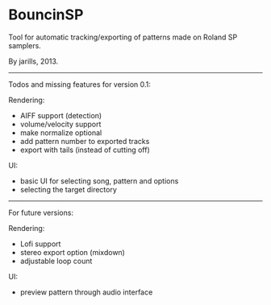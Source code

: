 BouncinSP
=========

Tool for automatic tracking/exporting of patterns made on Roland SP samplers.

By jarills, 2013.

----------------
Todos and missing features for version 0.1:

Rendering:

- AIFF support (detection)
- volume/velocity support
- make normalize optional
- add pattern number to exported tracks
- export with tails (instead of cutting off)

UI:

- basic UI for selecting song, pattern and options
- selecting the target directory

----------------
For future versions:

Rendering:

- Lofi support
- stereo export option (mixdown)
- adjustable loop count

UI:

- preview pattern through audio interface
